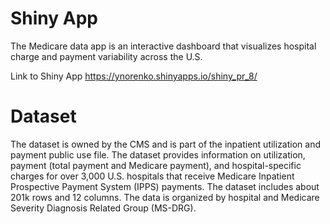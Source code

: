 # Shiny App 
The Medicare data app is an interactive dashboard that visualizes hospital charge and payment variability across the U.S.

Link to Shiny App https://ynorenko.shinyapps.io/shiny_pr_8/

# Dataset
The dataset is owned by the CMS and is part of the inpatient utilization and payment public use file. The dataset provides information on utilization, payment (total payment and Medicare payment), and hospital-specific charges for over 3,000 U.S. hospitals that receive Medicare Inpatient Prospective Payment System (IPPS) payments. The dataset includes about 201k rows and 12 columns. The data is organized by hospital and Medicare Severity Diagnosis Related Group (MS-DRG).
